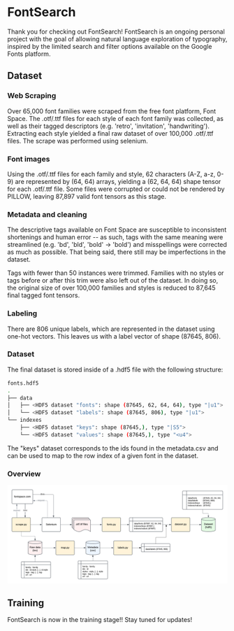 # FontSearch

Thank you for checking out FontSearch! FontSearch is an ongoing personal project with the goal of allowing natural language exploration of typography, inspired by the limited search and filter options available on the Google Fonts platform.

## Dataset

### Web Scraping

Over 65,000 font families were scraped from the free font platform, Font Space. The .otf/.ttf files for each style of each font family was collected, as well as their tagged descriptors (e.g. 'retro', 'invitation', 'handwriting'). Extracting each style yielded a final raw dataset of over 100,000 .otf/.ttf files. The scrape was performed using selenium.

### Font images

Using the .otf/.ttf files for each family and style, 62 characters (A-Z, a-z, 0-9) are represented by (64, 64) arrays, yielding a (62, 64, 64) shape tensor for each .otf/.ttf file. Some files were corrupted or could not be rendered by PILLOW, leaving 87,897 valid font tensors as this stage.

### Metadata and cleaning

The descriptive tags available on Font Space are susceptible to inconsistent shortenings and human error -- as such, tags with the same meaning were streamlined (e.g. 'bd', 'bld', 'bold' -> 'bold') and misspellings were corrected as much as possible. That being said, there still may be imperfections in the dataset. 

Tags with fewer than 50 instances were trimmed. Families with no styles or tags before or after this trim were also left out of the dataset. In doing so, the original size of over 100,000 families and styles is reduced to 87,645 final tagged font tensors.

### Labeling

There are 806 unique labels, which are represented in the dataset using one-hot vectors. This leaves us with a label vector of shape (87645, 806).

### Dataset

The final dataset is stored inside of a .hdf5 file with the following structure:

``` bash
fonts.hdf5
.
├── data
│   ├── <HDF5 dataset "fonts": shape (87645, 62, 64, 64), type "|u1">
│   └── <HDF5 dataset "labels": shape (87645, 806), type "|u1">
└── indexes
    ├── <HDF5 dataset "keys": shape (87645,), type "|S5">
    └── <HDF5 dataset "values": shape (87645,), type "<u4">
```

The "keys" dataset corresponds to the ids found in the metadata.csv and can be used to map to the row index of a given font in the dataset.

### Overview

![alt data pipeline diagram](media/data_pipeline.png)

## Training

FontSearch is now in the training stage!! Stay tuned for updates!
